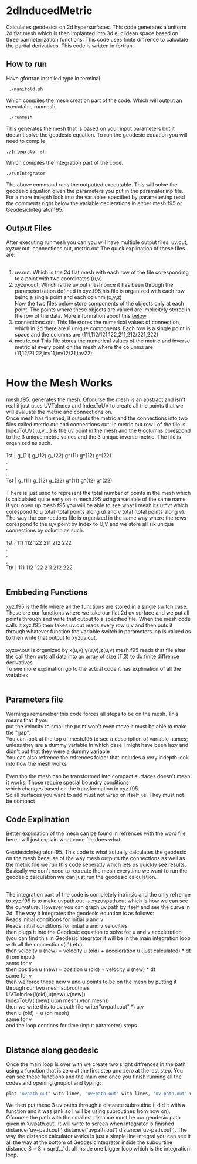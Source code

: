 # 2dInducedMetric
 Calculates geodesics on 2d hypersurfaces. This code generates a uniform 2d flat mesh which is then implanted into 3d euclidean space based on three parmeterization functions. This code uses finite diffrence to calculate the partial derivatives. This code is written in fortran.
## How to run 
 Have gfortran installed
 type in terminal 
```bash
 ./manifold.sh
```
Which compiles the mesh creation part of the code. Which will output an executable runmesh.
```bash
 ./runmesh
```
 This generates the mesh that is based on your input parameters but it doesn't
 solve the geodesic equation.
 To run the geodesic equation you will need to compile
 ```bash
 ./Integrator.sh
 ```
 Which compiles the Integration part of the code.
 ```bash
 ./runIntegrator
 ```
 The above command runs the outputted executable.
 This will solve the geodesic equation given the parameters you put in the paramater.inp file.
 For a more indepth look into the variables specified by parameter.inp read the comments right
 below the variable declerations in either mesh.f95 or GeodesicIntegrator.f95.
## Output Files
 After executing runmesh you can you will have multiple output files.
 uv.out, xyzuv.out, connections.out, metric.out
 The quick explination of these files are: <br/> <br/>
   1. uv.out: Which is the 2d flat mesh with each row of the file coresponding to a point with two coordinates (u,v) <br/>
   2. xyzuv.out: Which is the uv.out mesh once it has been through the parameterization defined in xyz.f95 his file is organized with each row being a single point and each colunm (x,y,z)  <br/>
 Now the two files below store components of the objects only at each point. The points where these objects are valued are implicitely stored in the row of the data. More information about this [below](https://github.com/joko100200/2dInducedMetric?tab=readme-ov-file#how-the-mesh-works).  <br/>
   3. connections.out: This file stores the numerical values of connection, which in 2d there are 6 unique components. Each row is a single point in space and the colunms are (111,112/121,122,211,212/221,222) <br/>
   4. metric.out This file stores the numerical values of the metric and inverse metric at every point on the mesh where the colunms are (11,12/21,22,inv11,inv12/21,inv22)<br/><br/>
 # How the Mesh Works
mesh.f95: generates the mesh. Ofcourse the mesh is an abstract and isn't real it just uses UVToIndex and IndexToUV to create all the points that we will evaluate the metric and connections on. <br/>
Once mesh has finished, it outputs the metric and the connections into two files called metric.out and connections.out.
In metric.out row i of the file is IndexToUV(i,u,v,...) is the uv point in the mesh and the 6 columns corespond to the 3 unique metric values and the 3 unique inverse metric. The file is organized as such. <br/><br/>
 1st | g_(11) g_(12) g_(22) g^(11) g^(12) g^(22)<br/>
 .<br/>
 .<br/>
 .<br/>
 Tst | g_(11) g_(12) g_(22) g^(11) g^(12) g^(22)<br/><br/>
  T here is just used to represent the total number of points in the mesh which is calculated quite early on in mesh.f95 using a variable of the same name.
 If you open up mesh.f95 you will be able to see what I meah its ut*vt which corespond to u total (total points along u) and v total (total points along v). The way the connections file is organized in the same way where the rows corespond to the u,v point by Index to U,V and we store all six unique connections by column as such.<br/>
 <br/>
 1st | 111 112 122 211 212 222 <br/>
 .<br/>
 .<br/>
 .<br/>
 Tth | 111 112 122 211 212 222<br/>
 <br/>
 ## Embbeding Functions
 xyz.f95 is the file where all the functions are stored in a single switch case. These are our functions where we take our flat 2d uv surface and we put all points through and write that output to a specified file. When the mesh code calls it xyz.f95 then takes uv.out reads every row u,v and then puts it through whatever function the variable switch in parameters.inp is valued as to then write that output to xyzuv.out.<br/> <br/>
 xyzuv.out is organized by x(u,v),y(u,v),z(u,v) mesh.f95 reads that file after the call then puts all data into an array of size (T,3) to do finite diffrence derivatives.<br/>
 To see more explination go to the actual code it has explination of all the variables<br/> <br/>
 
## Parameters file
 Warnings rememeber this code forces all steps to be on the mesh. This means that if you<br/>
 put the velocity to small the point won't even move it must be able to make the "gap".<br/>
 You can look at the top of mesh.f95 to see a description of variable names; unless they are a dummy variable in which case I might have been lazy and didn't put that they were a dummy variable<br/>
 You can also refrence the refrences folder that includes a very indepth look into how the mesh works<br/> <br>
 Even tho the mesh can be transformed into compact surfaces doesn't mean it works. Those require special boundry conditions<br/>
 which changes based on the transformation in xyz.f95.<br/>
 So all surfaces you want to add must not wrap on itself i.e. They must not be compact<br/>

## Code Explination
 Better explination of the mesh can be found in refrences with the word file here I will just explain what code file does what. <br/> <br/>
 GeodesicIntegrator.f95: This code is what actually calculates the geodesic on the mesh because of the way mesh outputs the connections as well as the metric file we run this code seperatly which lets us quickly see results. Basically we don't need to recreate the mesh everytime we want to run the geodesic calculation we can just run the geodesic calculation.<br/> <br/>
 
 The integration part of the code is completely intrinsic and the only refrence to xyz.f95 is to make uvpath.out -> xyzuvpath.out which is how we can see the curvature. However you can graph uv.path by itself and see the curve
 in 2d. The way it integrates the geodesic equation is as follows:<br/>
 Reads initial conditions for initial u and v<br/>
 Reads initial conditions for initial u and v velocities<br/>
 then plugs it into the Geodesic equation to solve for u and v acceleration (you can find this in GeodesicIntegrator it will be in the main integration loop with all the connections(i,1) etc)<br/>
 then velocity u (new) = velocity u (old) + acceleration u (just calculated) * dt (from input)<br/>
 same for v<br/>
 then position u (new) = position u (old) + velocity u (new) * dt<br/>
 same for v<br/>
 then we force these new v and u points to be on the mesh by putting it through our two mesh subroutines<br/>
 UVToIndex(i(old),u(new),v(new))<br/>
 IndexToUV(i(new),u(on mesh),v(on mesh))<br/>
 then we write this to uv.path file write("uvpath.out",*) u,v<br/>
 then u (old) = u (on mesh)<br/>
 same for v<br/>
 and the loop contines for time (input parameter) steps<br/><br/>

 ## Distance along geodesic 
 Once the main loop is over with we create two slight diffrences in the path using a function that is zero at the first step and zero at the last step.
 You can see these functions and the main one once you finish running all the codes and opening gnuplot and typing: <br/>
 ```bash
 plot 'uvpath.out' with lines, 'uv+path.out' with lines, 'uv-path.out' with lines
 ```
We then put these 3 uv paths through a distance subroutine (I did it with a function and it was jank so I will be using subroutines from now on). Ofcourse the path with the smallest distance must be
 our geodesic path given in 'uvpath.out'. It will write to screen when Integrator is finished distance('uv+path.out') distance('uvpath.out') distance('uv-path.out'). The way the distance calculator works
 Is just a simple line integral you can see it all the way at the bottom of GeodesicIntegrator inside the subourtine distance S = S + sqrt(...)dt all inside one bigger loop which is the integration loop.

